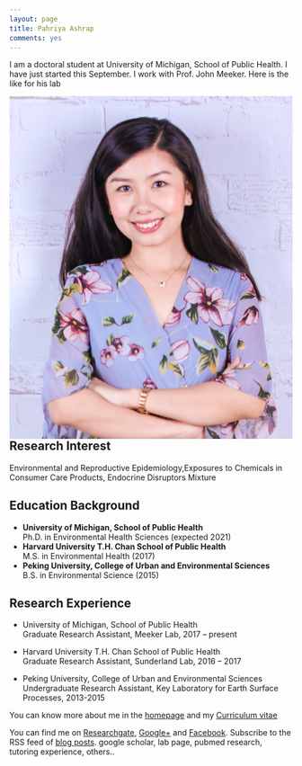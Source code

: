 ```yaml
---
layout: page
title: Pahriya Ashrap
comments: yes
---
```



I am a doctoral student at University of Michigan, School of Public Health. I have just started this September. I work with Prof. John Meeker. Here is the like for his lab

<img align="right" src="/media/image/Meekerlab_web_pahriya.png" weight=80%>



Research Interest
-----------------

Environmental and Reproductive Epidemiology,Exposures to Chemicals in Consumer Care Products, Endocrine Disruptors Mixture


Education Background
--------------------

- **University of Michigan, School of Public Health**
<br/>Ph.D. in Environmental Health Sciences (expected 2021) 
- **Harvard University T.H. Chan School of Public Health**
<br/>M.S. in Environmental Health (2017) 
- **Peking University, College of Urban and Environmental Sciences**
<br/>B.S. in Environmental Science (2015)
  	                 
                           
Research Experience
-----------------------

- University of Michigan, School of Public Health 
<br/>Graduate Research Assistant, Meeker Lab, 2017 – present

- Harvard University T.H. Chan School of Public Health
<br/>Graduate Research Assistant, Sunderland Lab, 2016 – 2017

- Peking University, College of Urban and Environmental Sciences
<br/>Undergraduate Research Assistant, Key Laboratory for Earth Surface Processes, 2013-2015


You can know more about me in the [homepage](/) and my [Curriculum vitae](/media/pdf/CV-09-19-2017.pdf)


<!-- > This site was created with [Jekyll](https://github.com/mojombo/jekyll) and the template was derived from the site [setImpl](http://lhzhang.com/) by Linghua Zhang; the homepage was based on the design of [Tao Zhang](http://ztpala.com/) (thanks a lot, guys!). You may need a decent web browser to view this site (such as Firefox or Chrome), otherwise the layout can be a mess and the fonts can look ugly. You can navigate to the last post by the left-arrow key (`<-`) or next post by right-arrow (`->`), or equivalently keys `J` and `K`.-->

<!--This page seems just redundant and useless. Maybe you don't want this,
pashrap.-->


You can find me on [Researchgate](https://github.com/hyiltiz/), [Google+](https://plus.google.com/110960771438948518308) and [Facebook](https://www.facebook.com/hyiltiz). Subscribe to the RSS feed of [blog posts](../feed/).  google scholar, lab page, pubmed research, tutoring experience, others..


